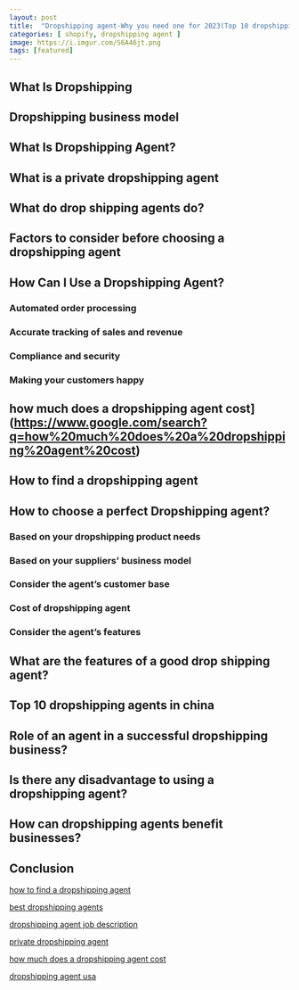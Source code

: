 ```yaml
---
layout: post
title:  "Dropshipping agent-Why you need one for 2023(Top 10 dropshipping agent)"
categories: [ shopify, dropshipping agent ]
image: https://i.imgur.com/S6A46jt.png
tags: [featured]
---
```


## What Is Dropshipping
## Dropshipping business model
## What Is Dropshipping Agent?
## What is a private dropshipping agent
## What do drop shipping agents do?
## Factors to consider before choosing a dropshipping agent
## How Can I Use a Dropshipping Agent?
### Automated order processing
### Accurate tracking of sales and revenue
### Compliance and security
### Making your customers happy
## how much does a dropshipping agent cost](https://www.google.com/search?q=how%20much%20does%20a%20dropshipping%20agent%20cost)
## How to find a dropshipping agent
## How to choose a perfect Dropshipping agent?
### Based on your dropshipping product needs
### Based on your suppliers’ business model
### Consider the agent’s customer base
### Cost of dropshipping agent
### Consider the agent’s features
## What are the features of a good drop shipping agent?
## Top 10 dropshipping agents in china
## Role of an agent in a successful dropshipping business?
## Is there any disadvantage to using a dropshipping agent?
## How can dropshipping agents benefit businesses?

## Conclusion

[how to find a dropshipping agent](https://www.google.com/search?q=how%20to%20find%20a%20dropshipping%20agent)

[best dropshipping agents](https://www.google.com/search?q=best%20dropshipping%20agents)

[dropshipping agent job description](https://www.google.com/search?q=dropshipping%20agent%20job%20description)

[private dropshipping agent](https://www.google.com/search?q=private%20dropshipping%20agent)

[how much does a dropshipping agent cost](https://www.google.com/search?q=how%20much%20does%20a%20dropshipping%20agent%20cost)

[dropshipping agent usa](https://www.google.com/search?q=dropshipping%20agent%20usa)


<!--stackedit_data:
eyJoaXN0b3J5IjpbNTQ1MDY3MzQyXX0=
-->